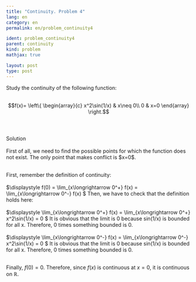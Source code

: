 ```yaml
---
title: "Continuity. Problem 4"
lang: en
category: en
permalink: en/problem_continuity4

ident: problem_continuity4
parent: continuity
kind: problem
mathjax: true

layout: post
type: post
---
```


<div>
Study the continuity of the following function: <br><br>

$$f(x)= 
\left\{ 
\begin{array}{c}
x^2\sin(1/x) &  x\neq 0\\
0 & x=0
\end{array}
\right.$$<br><br>


<div class="bcblue boxdissap">
Solution
</div><br>

<div class="dissap">
First of all, we need to find the possible points for which the function does not exist. The only point that makes conflict is $x=0$.<br><br>

First, remember the definition of continuity: <br><br> 
$\displaystyle f(0) = \lim_{x\longrightarrow 0^+} f(x)  = \lim_{x\longrightarrow 0^-} f(x) $ 
Then, we have to check that the definition holds here:<br><br>
$\displaystyle \lim_{x\longrightarrow 0^+} f(x) = \lim_{x\longrightarrow 0^+} x^2\sin(1/x) = 0 $ It is obvious that the limit is 0 because sin(1/x) is bounded for all x. Therefore, 0 times something bounded is 0.<br><br>
$\displaystyle \lim_{x\longrightarrow 0^-} f(x) = \lim_{x\longrightarrow 0^-} x^2\sin(1/x) = 0 $ It is obvious that the limit is 0 because sin(1/x) is bounded for all x. Therefore, 0 times something bounded is 0.<br><br>

Finally, $f(0)= 0$. Therefore, since $f(x)$ is continuous at $x=0$, it is continuous on $\mathbb{R}$.

</div>
